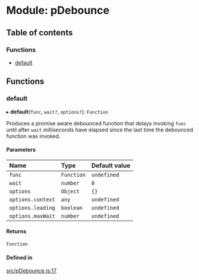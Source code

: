 # Module: pDebounce

## Table of contents

### Functions

- [default](pDebounce.md#default)

## Functions

### default

▸ **default**(`func`, `wait?`, `options?`): `Function`

Produces a promise aware debounced function that delays invoking `func` until
after `wait` milliseconds have elapsed since the last time the debounced
function was invoked.

#### Parameters

| Name | Type | Default value |
| :------ | :------ | :------ |
| `func` | `Function` | `undefined` |
| `wait` | `number` | `0` |
| `options` | `Object` | `{}` |
| `options.context` | `any` | `undefined` |
| `options.leading` | `boolean` | `undefined` |
| `options.maxWait` | `number` | `undefined` |

#### Returns

`Function`

#### Defined in

[src/pDebounce.js:17](https://github.com/Twipped/js-utils/blob/f2eceb5/src/pDebounce.js#L17)
